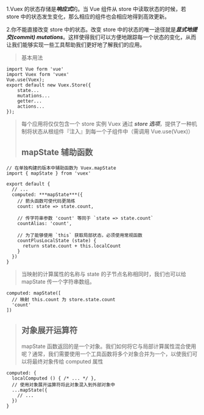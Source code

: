 1.Vuex 的状态存储是***响应式***的。当 Vue 组件从 store 中读取状态的时候，若 store 中的状态发生变化，那么相应的组件也会相应地得到高效更新。

2.你不能直接改变 store 中的状态。改变 store 中的状态的唯一途径就是***显式地提交(commit) mutations***。这样使得我们可以方便地跟踪每一个状态的变化，从而让我们能够实现一些工具帮助我们更好地了解我们的应用。
>基本用法
>
	import Vue form 'vue'
	import Vuex form 'vuex'
	Vue.use(Vuex);
	export default new Vuex.Store({
		state...
		mutations...
		getter...
		actions...
	});

>每个应用将仅仅包含一个 store 实例
>Vuex 通过 ***store 选项***，提供了一种机制将状态从根组件『注入』到每一个子组件中（需调用 Vue.use(Vuex)）
>
> ## mapState 辅助函数
>
	// 在单独构建的版本中辅助函数为 Vuex.mapState
	import { mapState } from 'vuex'

	export default {
	  // ...
	  computed: ***mapState***({
	    // 箭头函数可使代码更简练
	    count: state => state.count,

	    // 传字符串参数 'count' 等同于 `state => state.count`
	    countAlias: 'count',

	    // 为了能够使用 `this` 获取局部状态，必须使用常规函数
	    countPlusLocalState (state) {
	      return state.count + this.localCount
	    }
	  })
	}
>
>当映射的计算属性的名称与 state 的子节点名称相同时，我们也可以给 mapState 传一个字符串数组。
>
>
	computed: mapState([
	  // 映射 this.count 为 store.state.count
	  'count'
	])
>
> ## 对象展开运算符
>mapState 函数返回的是一个对象。我们如何将它与局部计算属性混合使用呢？通常，我们需要使用一个工具函数将多个对象合并为一个，以使我们可以将最终对象传给 computed 属性
>
	computed: {
	  localComputed () { /* ... */ },
	  // 使用对象展开运算符将此对象混入到外部对象中
	  ...mapState({
	    // ...
	  })
	}	